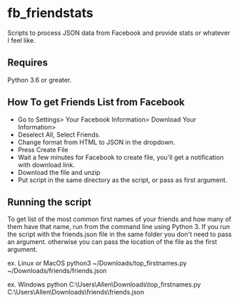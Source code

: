 # fb_friendstats
Scripts to process JSON data from Facebook and provide stats or whatever I feel like.

## Requires

Python 3.6 or greater. 

## How To get Friends List from Facebook
* Go to Settings> Your Facebook Information> Download Your Information> 
* Deselect All, Select Friends. 
* Change format from HTML to JSON in the dropdown. 
* Press Create File
* Wait a few minutes for Facebook to create file, you'll get a notification with download link. 
* Download the file and unzip
* Put script in the same directory as the script, or pass as first argument. 

## Running the script

To get list of the most common first names of your friends and how many of them have that name, run from the command line using Python 3. If you run the script with the friends.json file in the same folder you don't need to pass an argument. otherwise you can pass the location of the file as the first argument. 

ex. Linux or MacOS
python3 ~/Downloads/top_firstnames.py ~/Downloads/friends/friends.json

ex. Windows
python C:\Users\Allen\Downloads\top_firstnames.py C:\Users\Allen\Downloads\friends\friends.json

